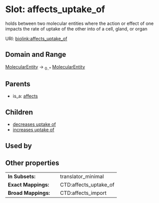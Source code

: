 
# Slot: affects_uptake_of


holds between two molecular entities where the action or effect of one impacts the rate of uptake of the other into of a cell, gland, or organ

URI: [biolink:affects_uptake_of](https://w3id.org/biolink/vocab/affects_uptake_of)


## Domain and Range

[MolecularEntity](MolecularEntity.md) &#8594;  <sub>0..*</sub> [MolecularEntity](MolecularEntity.md)

## Parents

 *  is_a: [affects](affects.md)

## Children

 *  [decreases uptake of](decreases_uptake_of.md)
 *  [increases uptake of](increases_uptake_of.md)

## Used by


## Other properties

|  |  |  |
| --- | --- | --- |
| **In Subsets:** | | translator_minimal |
| **Exact Mappings:** | | CTD:affects_uptake_of |
| **Broad Mappings:** | | CTD:affects_import |

